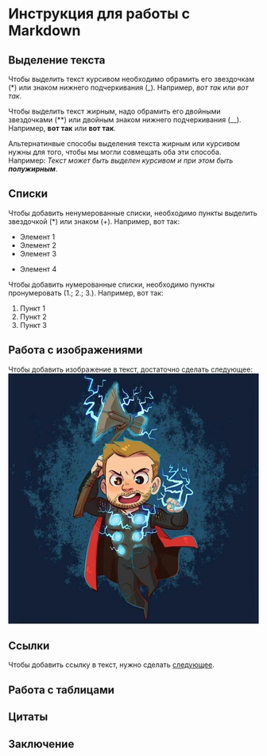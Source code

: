 # Инструкция для работы с Markdown

## Выделение текста

Чтобы выделить текст курсивом необходимо обрамить его звездочкам (*) или знаком нижнего подчеркивания (_). Например, *вот так* или _вот так_.

Чтобы выделить текст жирным, надо обрамить его двойными звездочками (**) или двойным знаком нижнего подчеркивания (__). Например, **вот так** или __вот так__.

Альтернатинвые способы выделения текста жирным или курсивом нужны для того, чтобы мы могли совмещать оба эти способа. Например: _Текст может быть выделен курсивом и при этом быть **полужирным**_.

## Списки

Чтобы добавить ненумерованные списки, необходимо пункты выделить звездочкой (*) или знаком (+).
Например, вот так:
* Элемент 1
* Элемент 2
* Элемент 3
+ Элемент 4

Чтобы добавить нумерованные списки, необходимо пункты пронумеровать (1.; 2.; 3.).
Например, вот так:
1. Пункт 1
2. Пункт 2
3. Пункт 3

## Работа с изображениями 

Чтобы добавить изображение в текст, достаточно сделать следующее:
![Тор – Бог грома и молнии](Thor.JPG)

## Ссылки

Чтобы добавить ссылку в текст, нужно сделать 
[следующее](https://learn.microsoft.com/ru-ru/contribute/how-to-write-links).

## Работа с таблицами

## Цитаты

## Заключение